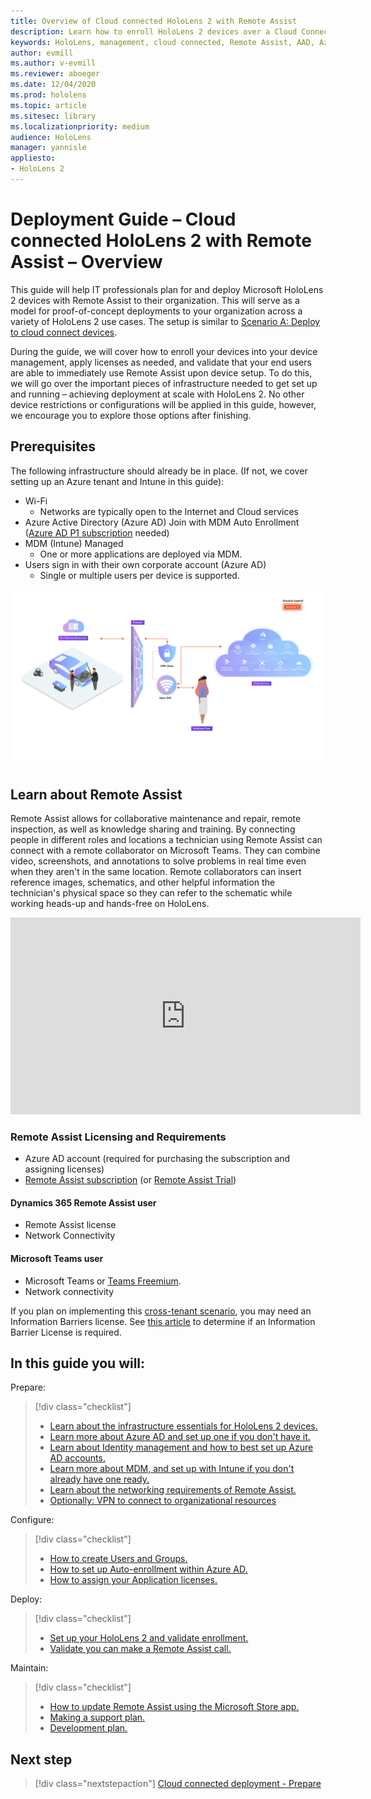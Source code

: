 ```yaml
---
title: Overview of Cloud connected HoloLens 2 with Remote Assist 
description: Learn how to enroll HoloLens 2 devices over a Cloud Connected network using Dynamics 365 Remote Assist.
keywords: HoloLens, management, cloud connected, Remote Assist, AAD, Azure AD, MDM, Mobile Device Management
author: evmill
ms.author: v-evmill
ms.reviewer: aboeger
ms.date: 12/04/2020
ms.prod: hololens
ms.topic: article
ms.sitesec: library
ms.localizationpriority: medium
audience: HoloLens
manager: yannisle
appliesto:
- HoloLens 2
---
```


# Deployment Guide – Cloud connected HoloLens 2 with Remote Assist – Overview

This guide will help IT professionals plan for and deploy Microsoft HoloLens 2 devices with Remote Assist to their organization. This will serve as a model for proof-of-concept deployments to your organization across a variety of HoloLens 2 use cases. The setup is similar to [Scenario A: Deploy to cloud connect devices](https://docs.microsoft.com/hololens/common-scenarios#scenario-a). 

During the guide, we will cover how to enroll your devices into your device management, apply licenses as needed, and validate that your end users are able to immediately use Remote Assist upon device setup. To do this, we will go over the important pieces of infrastructure needed to get set up and running – achieving deployment at scale with HoloLens 2. No other device restrictions or configurations will be applied in this guide, however, we encourage you to explore those options after finishing.

## Prerequisites

The following infrastructure should already be in place. (If not, we cover setting up an Azure tenant and Intune in this guide):

- Wi-Fi
    - Networks are typically open to the Internet and Cloud services
- Azure Active Directory (Azure AD) Join with MDM Auto Enrollment ([Azure AD P1 subscription](https://docs.microsoft.com/azure/active-directory/fundamentals/active-directory-whatis) needed)
- MDM (Intune) Managed
    - One or more applications are deployed via MDM.
- Users sign in with their own corporate account (Azure AD)
    - Single or multiple users per device is supported.

[ ![Cloud connected scenario](./images/deployment-guides-revised-scenario-a.png) ](./images/deployment-guides-revised-scenario-a.png#lightbox)

## Learn about Remote Assist

Remote Assist allows for collaborative maintenance and repair, remote inspection, as well as knowledge sharing and training. By connecting people in different roles and locations a technician using Remote Assist can connect with a remote collaborator on Microsoft Teams. They can combine video, screenshots, and annotations to solve problems in real time even when they aren&#39;t in the same location. Remote collaborators can insert reference images, schematics, and other helpful information the technician&#39;s physical space so they can refer to the schematic while working heads-up and hands-free on HoloLens.

<iframe width="560" height="315" src="https://www.youtube.com/embed/d3YT8j0yYl0" frameborder="0" allow="accelerometer; autoplay; clipboard-write; encrypted-media; gyroscope; picture-in-picture" allowfullscreen></iframe>

### Remote Assist Licensing and Requirements

- Azure AD account (required for purchasing the subscription and assigning licenses)
- [Remote Assist subscription](https://docs.microsoft.com/dynamics365/mixed-reality/remote-assist/buy-and-deploy-remote-assist[) (or [Remote Assist Trial](https://docs.microsoft.com/dynamics365/mixed-reality/remote-assist/try-remote-assist))
    
#### Dynamics 365 Remote Assist user

- Remote Assist license
- Network Connectivity

#### Microsoft Teams user

- Microsoft Teams or [Teams Freemium](https://products.office.com/microsoft-teams/free).
- Network connectivity

If you plan on implementing this [cross-tenant scenario](https://docs.microsoft.com/dynamics365/mixed-reality/remote-assist/cross-tenant-overview#scenario-2-leasing-services-to-other-tenants), you may need an Information Barriers license. See [this article](https://docs.microsoft.com/dynamics365/mixed-reality/remote-assist/cross-tenant-licensing-implementation#step-1-determine-if-information-barriers-are-necessary) to determine if an Information Barrier License is required.

## In this guide you will:

Prepare:

> [!div class="checklist"]
> - [Learn about the infrastructure essentials for HoloLens 2 devices.](hololens2-cloud-connected-prepare.md#infrastructure-essentials)
> - [Learn more about Azure AD and set up one if you don&#39;t have it.](hololens2-cloud-connected-prepare.md#azure-active-directory)
> - [Learn about Identity management and how to best set up Azure AD accounts.](hololens2-cloud-connected-prepare.md#identity-management)
> - [Learn more about MDM, and set up with Intune if you don&#39;t already have one ready.](hololens2-cloud-connected-prepare.md#mobile-device-management)
> - [Learn about the networking requirements of Remote Assist.](hololens2-cloud-connected-prepare.md#network)
> - [Optionally: VPN to connect to organizational resources](/hololens2-cloud-connected-prepare.md#optional-connect-your-hololens-to-vpn)

Configure:

> [!div class="checklist"]
> - [How to create Users and Groups.](hololens2-cloud-connected-configure.md#azure-users-and-groups)
> - [How to set up Auto-enrollment within Azure AD.](hololens2-cloud-connected-configure.md#auto-enrollment-on-hololens-2)
> - [How to assign your Application licenses.](hololens2-cloud-connected-configure.md#application-licenses)

Deploy:

> [!div class="checklist"]
> - [Set up your HoloLens 2 and validate enrollment.](hololens2-cloud-connected-deploy.md#enrollment-validation)
> - [Validate you can make a Remote Assist call.](hololens2-cloud-connected-deploy.md#remote-assist-call-validation)

Maintain:

> [!div class="checklist"]
> - [How to update Remote Assist using the Microsoft Store app.](hololens2-cloud-connected-maintain.md#updates)
> - [Making a support plan.](hololens2-cloud-connected-maintain.md#support-plan)
> - [Development plan.](hololens2-cloud-connected-maintain.md#development-plan)

## Next step

> [!div class="nextstepaction"]
> [Cloud connected deployment - Prepare](hololens2-cloud-connected-prepare.md)

